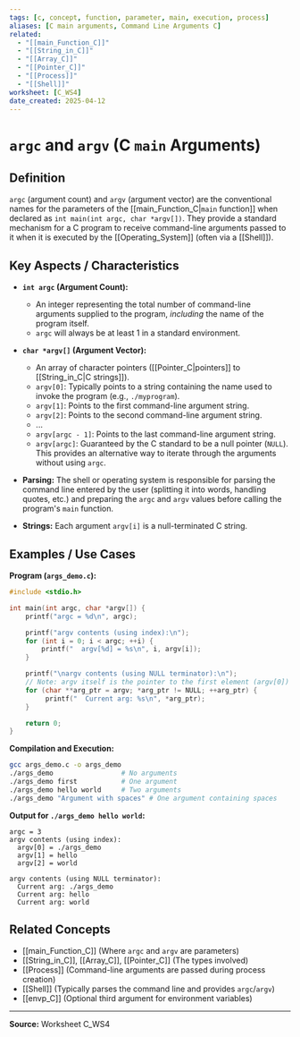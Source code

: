 ```yaml
---
tags: [c, concept, function, parameter, main, execution, process]
aliases: [C main arguments, Command Line Arguments C]
related:
  - "[[main_Function_C]]"
  - "[[String_in_C]]"
  - "[[Array_C]]"
  - "[[Pointer_C]]"
  - "[[Process]]"
  - "[[Shell]]"
worksheet: [C_WS4]
date_created: 2025-04-12
---
```

# `argc` and `argv` (C `main` Arguments)

## Definition

`argc` (argument count) and `argv` (argument vector) are the conventional names for the parameters of the [[main_Function_C|`main` function]] when declared as `int main(int argc, char *argv[])`. They provide a standard mechanism for a C program to receive command-line arguments passed to it when it is executed by the [[Operating_System]] (often via a [[Shell]]).

## Key Aspects / Characteristics

-   **`int argc` (Argument Count):**
    -   An integer representing the total number of command-line arguments supplied to the program, *including* the name of the program itself.
    -   `argc` will always be at least 1 in a standard environment.

-   **`char *argv[]` (Argument Vector):**
    -   An array of character pointers ([[Pointer_C|pointers]] to [[String_in_C|C strings]]).
    -   `argv[0]`: Typically points to a string containing the name used to invoke the program (e.g., `./myprogram`).
    -   `argv[1]`: Points to the first command-line argument string.
    -   `argv[2]`: Points to the second command-line argument string.
    -   ...
    -   `argv[argc - 1]`: Points to the last command-line argument string.
    -   `argv[argc]`: Guaranteed by the C standard to be a null pointer (`NULL`). This provides an alternative way to iterate through the arguments without using `argc`.

-   **Parsing:** The shell or operating system is responsible for parsing the command line entered by the user (splitting it into words, handling quotes, etc.) and preparing the `argc` and `argv` values before calling the program's `main` function.
-   **Strings:** Each argument `argv[i]` is a null-terminated C string.

## Examples / Use Cases

**Program (`args_demo.c`):**
```c
#include <stdio.h>

int main(int argc, char *argv[]) {
    printf("argc = %d\n", argc);

    printf("argv contents (using index):\n");
    for (int i = 0; i < argc; ++i) {
        printf("  argv[%d] = %s\n", i, argv[i]);
    }

    printf("\nargv contents (using NULL terminator):\n");
    // Note: argv itself is the pointer to the first element (argv[0])
    for (char **arg_ptr = argv; *arg_ptr != NULL; ++arg_ptr) {
         printf("  Current arg: %s\n", *arg_ptr);
    }

    return 0;
}
```

**Compilation and Execution:**
```bash
gcc args_demo.c -o args_demo
./args_demo                 # No arguments
./args_demo first           # One argument
./args_demo hello world     # Two arguments
./args_demo "Argument with spaces" # One argument containing spaces
```

**Output for `./args_demo hello world`:**
```
argc = 3
argv contents (using index):
  argv[0] = ./args_demo
  argv[1] = hello
  argv[2] = world

argv contents (using NULL terminator):
  Current arg: ./args_demo
  Current arg: hello
  Current arg: world
```

## Related Concepts
- [[main_Function_C]] (Where `argc` and `argv` are parameters)
- [[String_in_C]], [[Array_C]], [[Pointer_C]] (The types involved)
- [[Process]] (Command-line arguments are passed during process creation)
- [[Shell]] (Typically parses the command line and provides `argc`/`argv`)
- [[envp_C]] (Optional third argument for environment variables)

---
**Source:** Worksheet C_WS4